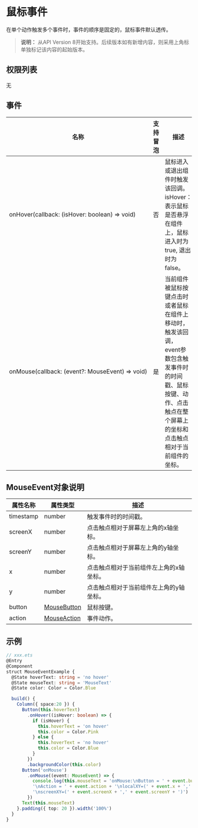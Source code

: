 # 鼠标事件

在单个动作触发多个事件时，事件的顺序是固定的，鼠标事件默认透传。

>  **说明：**
>  从API Version 8开始支持。后续版本如有新增内容，则采用上角标单独标记该内容的起始版本。


## 权限列表

无


## 事件

| 名称                                       | 支持冒泡 | 描述                                       |
| ---------------------------------------- | ---- | ---------------------------------------- |
| onHover(callback:&nbsp;(isHover:&nbsp;boolean)&nbsp;=&gt;&nbsp;void) | 否    | 鼠标进入或退出组件时触发该回调。<br/>isHover：表示鼠标是否悬浮在组件上，鼠标进入时为true,&nbsp;退出时为false。 |
| onMouse(callback:&nbsp;(event?:&nbsp;MouseEvent)&nbsp;=&gt;&nbsp;void) | 是    | 当前组件被鼠标按键点击时或者鼠标在组件上移动时，触发该回调，event参数包含触发事件时的时间戳、鼠标按键、动作、点击触点在整个屏幕上的坐标和点击触点相对于当前组件的坐标。 |


## MouseEvent对象说明
| 属性名称      | 属性类型                            | 描述                   |
| --------- | ------------------------------- | -------------------- |
| timestamp | number                          | 触发事件时的时间戳。           |
| screenX   | number                          | 点击触点相对于屏幕左上角的x轴坐标。   |
| screenY   | number                          | 点击触点相对于屏幕左上角的y轴坐标。   |
| x         | number                          | 点击触点相对于当前组件左上角的x轴坐标。 |
| y         | number                          | 点击触点相对于当前组件左上角的y轴坐标。 |
| button    | [MouseButton](ts-appendix-enums.md#mousebutton) | 鼠标按键。                |
| action    | [MouseAction](ts-appendix-enums.md#mouseaction) | 事件动作。                |

## 示例

```ts
// xxx.ets
@Entry
@Component
struct MouseEventExample {
  @State hoverText: string = 'no hover'
  @State mouseText: string = 'MouseText'
  @State color: Color = Color.Blue

  build() {
    Column({ space:20 }) {
      Button(this.hoverText)
        .onHover((isHover: boolean) => {
          if (isHover) {
            this.hoverText = 'on hover'
            this.color = Color.Pink
          } else {
            this.hoverText = 'no hover'
            this.color = Color.Blue
          }
        })
        .backgroundColor(this.color)
      Button('onMouse')
        .onMouse((event: MouseEvent) => {
          console.log(this.mouseText = 'onMouse:\nButton = ' + event.button + 
          '\nAction = ' + event.action + '\nlocalXY=(' + event.x + ',' + event.y + ')' + 
          '\nscreenXY=(' + event.screenX + ',' + event.screenY + ')')
        })
      Text(this.mouseText)
    }.padding({ top: 20 }).width('100%')
  }
}
```

